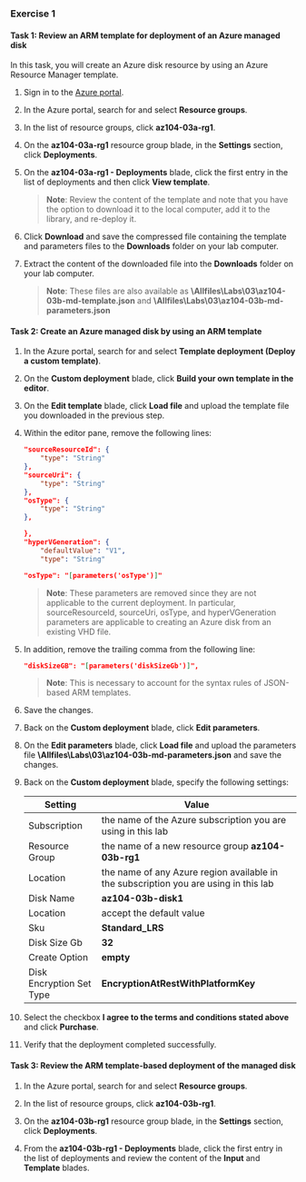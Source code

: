 ### Exercise 1

#### Task 1: Review an ARM template for deployment of an Azure managed disk

In this task, you will create an Azure disk resource by using an Azure Resource Manager template.

1. Sign in to the [Azure portal](https://portal.azure.com).

1. In the Azure portal, search for and select **Resource groups**. 

1. In the list of resource groups, click **az104-03a-rg1**.

1. On the **az104-03a-rg1** resource group blade, in the **Settings** section, click **Deployments**.

1. On the **az104-03a-rg1 - Deployments** blade, click the first entry in the list of deployments and then click **View template**.

    >**Note**: Review the content of the template and note that you have the option to download it to the local computer, add it to the library, and re-deploy it.

1. Click **Download** and save the compressed file containing the template and parameters files to the **Downloads** folder on your lab computer.

1. Extract the content of the downloaded file into the **Downloads** folder on your lab computer.

    >**Note**: These files are also available as **\\Allfiles\\Labs\\03\\az104-03b-md-template.json** and **\\Allfiles\\Labs\\03\\az104-03b-md-parameters.json**

#### Task 2: Create an Azure managed disk by using an ARM template

1. In the Azure portal, search for and select **Template deployment (Deploy a custom template)**.

1. On the **Custom deployment** blade, click **Build your own template in the editor**.

1. On the **Edit template** blade, click **Load file** and upload the template file you downloaded in the previous step.

1. Within the editor pane, remove the following lines:

   ```json
   "sourceResourceId": {
       "type": "String"
   },
   "sourceUri": {
       "type": "String"
   },
   "osType": {
       "type": "String"
   },
   ```

   ```json
   },
   "hyperVGeneration": {
       "defaultValue": "V1",
       "type": "String"
   ```

   ```json
   "osType": "[parameters('osType')]"
   ```

    >**Note**: These parameters are removed since they are not applicable to the current deployment. In particular, sourceResourceId, sourceUri, osType, and hyperVGeneration parameters are applicable to creating an Azure disk from an existing VHD file.

1. In addition, remove the trailing comma from the following line:

   ```json
   "diskSizeGB": "[parameters('diskSizeGb')]",
   ```

    >**Note**: This is necessary to account for the syntax rules of JSON-based ARM templates.

1. Save the changes.

1. Back on the **Custom deployment** blade, click **Edit parameters**. 

1. On the **Edit parameters** blade, click **Load file** and upload the parameters file **\\Allfiles\\Labs\\03\\az104-03b-md-parameters.json** and save the changes.

1. Back on the **Custom deployment** blade, specify the following settings:

    | Setting | Value |
    | --- |--- |
    | Subscription | the name of the Azure subscription you are using in this lab |
    | Resource Group | the name of a new resource group **az104-03b-rg1** |
    | Location | the name of any Azure region available in the subscription you are using in this lab |
    | Disk Name | **az104-03b-disk1** |
    | Location | accept the default value |
    | Sku | **Standard_LRS** |
    | Disk Size Gb | **32** |
    | Create Option | **empty** |
    | Disk Encryption Set Type | **EncryptionAtRestWithPlatformKey** |

1. Select the checkbox **I agree to the terms and conditions stated above** and click **Purchase**.

1. Verify that the deployment completed successfully.

#### Task 3: Review the ARM template-based deployment of the managed disk

1. In the Azure portal, search for and select **Resource groups**. 

1. In the list of resource groups, click **az104-03b-rg1**.

1. On the **az104-03b-rg1** resource group blade, in the **Settings** section, click **Deployments**.

1. From the **az104-03b-rg1 - Deployments** blade, click the first entry in the list of deployments and review the content of the **Input** and **Template** blades.

